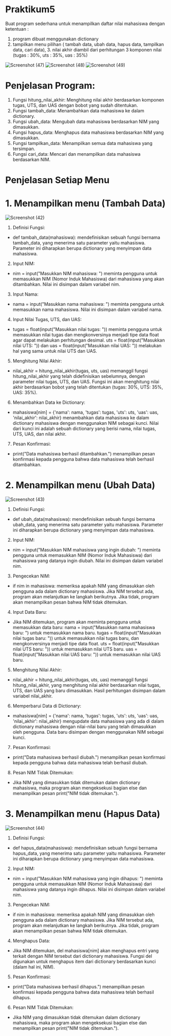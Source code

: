 # Praktikum5
Buat program sederhana untuk menampilkan daftar nilai mahasiswa dengan ketentuan :
1. program dibuat menggunakan dictionary
2. tampilkan menu pilihan ( tambah data, ubah data, hapus data, tampilkan data, cari data), 3. nilai akhir diambil dari perhitungan 3 komponen nilai (tugas : 30%, uts : 35%, uas : 35%)

![Screenshot (47)](https://github.com/user-attachments/assets/a7b4ea1f-95e4-47b5-9848-e0272c04d601)
![Screenshot (48)](https://github.com/user-attachments/assets/ec4bd272-fe75-4e85-ad43-40b148301d60)
![Screenshot (49)](https://github.com/user-attachments/assets/0160d8f6-1771-47b7-93c9-1204b553838f)
# Penjelasan Program:
1. Fungsi hitung_nilai_akhir: Menghitung nilai akhir berdasarkan komponen tugas, UTS, dan UAS dengan bobot yang sudah ditentukan.
2. Fungsi tambah_data: Menambahkan data mahasiswa ke dalam dictionary.
3. Fungsi ubah_data: Mengubah data mahasiswa berdasarkan NIM yang dimasukkan.
4. Fungsi hapus_data: Menghapus data mahasiswa berdasarkan NIM yang dimasukkan.
5. Fungsi tampilkan_data: Menampilkan semua data mahasiswa yang tersimpan.
6. Fungsi cari_data: Mencari dan menampilkan data mahasiswa berdasarkan NIM.
   
# Penjelasan Setiap Menu
 # 1. Menampilkan menu (Tambah Data)
![Screenshot (42)](https://github.com/user-attachments/assets/c3c53d3c-f05c-4ba9-8e81-2985d1637ec7)

1) Definisi Fungsi:
 - def tambah_data(mahasiswa): mendefinisikan sebuah fungsi bernama tambah_data, yang menerima satu parameter yaitu mahasiswa. Parameter ini diharapkan berupa dictionary yang menyimpan data mahasiswa.
2) Input NIM:
 - nim = input("Masukkan NIM mahasiswa: ") meminta pengguna untuk memasukkan NIM (Nomor Induk Mahasiswa) dari mahasiswa yang akan ditambahkan. Nilai ini disimpan dalam variabel nim.
3) Input Nama:
 - nama = input("Masukkan nama mahasiswa: ") meminta pengguna untuk memasukkan nama mahasiswa. Nilai ini disimpan dalam variabel nama.
4) Input Nilai Tugas, UTS, dan UAS:
 - tugas = float(input("Masukkan nilai tugas: ")) meminta pengguna untuk memasukkan nilai tugas dan mengkonversinya menjadi tipe data float agar dapat melakukan perhitungan desimal.
   uts = float(input("Masukkan nilai UTS: ")) dan uas = float(input("Masukkan nilai UAS: ")) melakukan hal yang sama untuk nilai UTS dan UAS.
5) Menghitung Nilai Akhir:
 - nilai_akhir = hitung_nilai_akhir(tugas, uts, uas) memanggil fungsi hitung_nilai_akhir yang telah didefinisikan sebelumnya, dengan parameter nilai tugas, UTS, dan UAS. Fungsi ini akan menghitung nilai akhir 
   berdasarkan bobot yang telah ditentukan (tugas: 30%, UTS: 35%, UAS: 35%).
6) Menambahkan Data ke Dictionary:
 - mahasiswa[nim] = {'nama': nama, 'tugas': tugas, 'uts': uts, 'uas': uas, 'nilai_akhir': nilai_akhir} menambahkan data mahasiswa ke dalam dictionary mahasiswa dengan menggunakan NIM sebagai kunci. Nilai dari 
   kunci ini adalah sebuah dictionary yang berisi nama, nilai tugas, UTS, UAS, dan nilai akhir.
7) Pesan Konfirmasi:
 - print("Data mahasiswa berhasil ditambahkan.") menampilkan pesan konfirmasi kepada pengguna bahwa data mahasiswa telah berhasil ditambahkan.

 # 2. Menampilkan menu (Ubah Data)
![Screenshot (43)](https://github.com/user-attachments/assets/feb17c28-2c4d-423b-b393-bab51905e186)

1) Definisi Fungsi:
 - def ubah_data(mahasiswa): mendefinisikan sebuah fungsi bernama ubah_data, yang menerima satu parameter yaitu mahasiswa. Parameter ini diharapkan berupa dictionary yang menyimpan data mahasiswa.
2) Input NIM:
 - nim = input("Masukkan NIM mahasiswa yang ingin diubah: ") meminta pengguna untuk memasukkan NIM (Nomor Induk Mahasiswa) dari mahasiswa yang datanya ingin diubah. Nilai ini disimpan dalam variabel nim.
3) Pengecekan NIM:
 - if nim in mahasiswa: memeriksa apakah NIM yang dimasukkan oleh pengguna ada dalam dictionary mahasiswa. Jika NIM tersebut ada, program akan melanjutkan ke langkah berikutnya. Jika tidak, program akan 
   menampilkan pesan bahwa NIM tidak ditemukan.
4) Input Data Baru:
 - Jika NIM ditemukan, program akan meminta pengguna untuk memasukkan data baru:
   nama = input("Masukkan nama mahasiswa baru: ") untuk memasukkan nama baru.
   tugas = float(input("Masukkan nilai tugas baru: ")) untuk memasukkan nilai tugas baru, dan mengkonversinya menjadi tipe data float.
   uts = float(input("Masukkan nilai UTS baru: ")) untuk memasukkan nilai UTS baru.
   uas = float(input("Masukkan nilai UAS baru: ")) untuk memasukkan nilai UAS baru.
5) Menghitung Nilai Akhir:
 - nilai_akhir = hitung_nilai_akhir(tugas, uts, uas) memanggil fungsi hitung_nilai_akhir, yang menghitung nilai akhir berdasarkan nilai tugas, UTS, dan UAS yang baru dimasukkan. Hasil perhitungan disimpan dalam 
   variabel nilai_akhir.
6) Memperbarui Data di Dictionary:
 - mahasiswa[nim] = {'nama': nama, 'tugas': tugas, 'uts': uts, 'uas': uas, 'nilai_akhir': nilai_akhir} mengupdate data mahasiswa yang ada di dalam dictionary mahasiswa dengan nilai-nilai baru yang telah 
   dimasukkan oleh pengguna. Data baru disimpan dengan menggunakan NIM sebagai kunci.
7) Pesan Konfirmasi:
 - print("Data mahasiswa berhasil diubah.") menampilkan pesan konfirmasi kepada pengguna bahwa data mahasiswa telah berhasil diubah.
8) Pesan NIM Tidak Ditemukan:
 - Jika NIM yang dimasukkan tidak ditemukan dalam dictionary mahasiswa, maka program akan mengeksekusi bagian else dan menampilkan pesan print("NIM tidak ditemukan.").

 # 3. Menampilkan menu (Hapus Data)

![Screenshot (44)](https://github.com/user-attachments/assets/4e87c8d2-1a06-438b-af8b-39f7172168c8)

 1) Definisi Fungsi:
 - def hapus_data(mahasiswa): mendefinisikan sebuah fungsi bernama hapus_data, yang menerima satu parameter yaitu mahasiswa. Parameter ini diharapkan berupa dictionary yang menyimpan data mahasiswa.
 2) Input NIM:
 - nim = input("Masukkan NIM mahasiswa yang ingin dihapus: ") meminta pengguna untuk memasukkan NIM (Nomor Induk Mahasiswa) dari mahasiswa yang datanya ingin dihapus. Nilai ini disimpan dalam variabel nim.
 3) Pengecekan NIM:
 - if nim in mahasiswa: memeriksa apakah NIM yang dimasukkan oleh pengguna ada dalam dictionary mahasiswa. Jika NIM tersebut ada, program akan melanjutkan ke langkah berikutnya. Jika tidak, program akan menampilkan pesan bahwa NIM tidak ditemukan.
 4) Menghapus Data:
 - Jika NIM ditemukan, del mahasiswa[nim] akan menghapus entri yang terkait dengan NIM tersebut dari dictionary mahasiswa. Fungsi del digunakan untuk menghapus item dari dictionary berdasarkan kunci (dalam hal ini, NIM).
 5) Pesan Konfirmasi:
 - print("Data mahasiswa berhasil dihapus.") menampilkan pesan konfirmasi kepada pengguna bahwa data mahasiswa telah berhasil dihapus.
 6) Pesan NIM Tidak Ditemukan:
 - Jika NIM yang dimasukkan tidak ditemukan dalam dictionary mahasiswa, maka program akan mengeksekusi bagian else dan menampilkan pesan print("NIM tidak ditemukan.").
